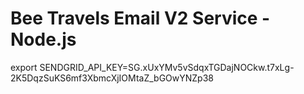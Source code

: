 # Bee Travels Email V2 Service - Node.js
export SENDGRID_API_KEY=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
